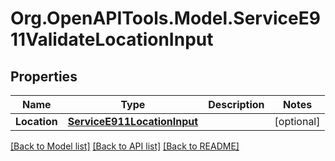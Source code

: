 # Org.OpenAPITools.Model.ServiceE911ValidateLocationInput

## Properties

Name | Type | Description | Notes
------------ | ------------- | ------------- | -------------
**Location** | [**ServiceE911LocationInput**](ServiceE911LocationInput.md) |  | [optional] 

[[Back to Model list]](../README.md#documentation-for-models) [[Back to API list]](../README.md#documentation-for-api-endpoints) [[Back to README]](../README.md)

